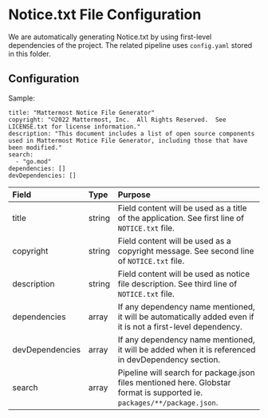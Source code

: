 # Notice.txt File Configuration

We are automatically generating Notice.txt by using first-level dependencies of the project. The related pipeline uses `config.yaml` stored in this folder.


## Configuration

Sample:

```
title: "Mattermost Notice File Generator"
copyright: "©2022 Mattermost, Inc.  All Rights Reserved.  See LICENSE.txt for license information."
description: "This document includes a list of open source components used in Mattermost Motice File Generator, including those that have been modified."
search:
  - "go.mod"
dependencies: []
devDependencies: []
```

| Field | Type   | Purpose |
| :--   | :--    | :--     |
| title | string | Field content will be used as a title of the application. See first line of `NOTICE.txt` file. |
| copyright | string | Field content will be used as a copyright message. See second line of `NOTICE.txt` file. |
| description | string | Field content will be used as notice file description. See third line of `NOTICE.txt` file. |
| dependencies | array | If any dependency name mentioned, it will be automatically added even if it is not a first-level dependency. |
| devDependencies | array | If any dependency name mentioned, it will be added when it is referenced in devDependency section. |
| search | array | Pipeline will search for package.json files mentioned here. Globstar format is supported ie. `packages/**/package.json`. |
